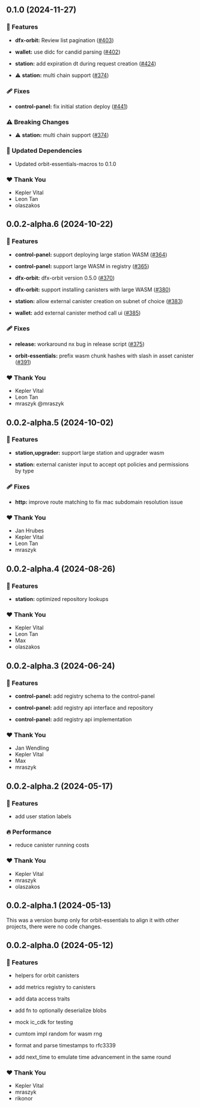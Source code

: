 ## 0.1.0 (2024-11-27)


### 🚀 Features

- **dfx-orbit:** Review list pagination ([#403](https://github.com/dfinity/orbit/pull/403))

- **wallet:** use didc for candid parsing ([#402](https://github.com/dfinity/orbit/pull/402))

- **station:** add expiration dt during request creation ([#424](https://github.com/dfinity/orbit/pull/424))

- ⚠️  **station:** multi chain support ([#374](https://github.com/dfinity/orbit/pull/374))


### 🩹 Fixes

- **control-panel:** fix initial station deploy ([#441](https://github.com/dfinity/orbit/pull/441))


### ⚠️  Breaking Changes

- ⚠️  **station:** multi chain support ([#374](https://github.com/dfinity/orbit/pull/374))

### 🧱 Updated Dependencies

- Updated orbit-essentials-macros to 0.1.0


### ❤️  Thank You

- Kepler Vital
- Leon Tan
- olaszakos

## 0.0.2-alpha.6 (2024-10-22)


### 🚀 Features

- **control-panel:** support deploying large station WASM ([#364](https://github.com/dfinity/orbit/pull/364))

- **control-panel:** support large WASM in registry ([#365](https://github.com/dfinity/orbit/pull/365))

- **dfx-orbit:** dfx-orbit version 0.5.0 ([#370](https://github.com/dfinity/orbit/pull/370))

- **dfx-orbit:** support installing canisters with large WASM ([#380](https://github.com/dfinity/orbit/pull/380))

- **station:** allow external canister creation on subnet of choice ([#383](https://github.com/dfinity/orbit/pull/383))

- **wallet:** add external canister method call ui ([#385](https://github.com/dfinity/orbit/pull/385))


### 🩹 Fixes

- **release:** workaround nx bug in release script ([#375](https://github.com/dfinity/orbit/pull/375))

- **orbit-essentials:** prefix wasm chunk hashes with slash in asset canister ([#391](https://github.com/dfinity/orbit/pull/391))


### ❤️  Thank You

- Kepler Vital
- Leon Tan
- mraszyk @mraszyk

## 0.0.2-alpha.5 (2024-10-02)


### 🚀 Features

- **station,upgrader:** support large station and upgrader wasm

- **station:** external canister input to accept opt policies and permissions by type


### 🩹 Fixes

- **http:** improve route matching to fix mac subdomain resolution issue


### ❤️  Thank You

- Jan Hrubes
- Kepler Vital
- Leon Tan
- mraszyk

## 0.0.2-alpha.4 (2024-08-26)


### 🚀 Features

- **station:** optimized repository lookups


### ❤️  Thank You

- Kepler Vital
- Leon Tan
- Max
- olaszakos

## 0.0.2-alpha.3 (2024-06-24)


### 🚀 Features

- **control-panel:** add registry schema to the control-panel

- **control-panel:** add registry api interface and repository

- **control-panel:** add registry api implementation


### ❤️  Thank You

- Jan Wendling
- Kepler Vital
- Max
- mraszyk

## 0.0.2-alpha.2 (2024-05-17)


### 🚀 Features

- add user station labels


### 🔥 Performance

- reduce canister running costs


### ❤️  Thank You

- Kepler Vital
- mraszyk
- olaszakos

## 0.0.2-alpha.1 (2024-05-13)

This was a version bump only for orbit-essentials to align it with other projects, there were no code changes.

## 0.0.2-alpha.0 (2024-05-12)

### 🚀 Features

- helpers for orbit canisters

- add metrics registry to canisters

- add data access traits

- add fn to optionally deserialize blobs

- mock ic_cdk for testing

- cumtom impl random for wasm rng

- format and parse timestamps to rfc3339

- add next_time to emulate time advancement in the same round

### ❤️ Thank You

- Kepler Vital
- mraszyk
- rikonor
